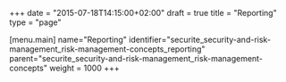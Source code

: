 +++
date = "2015-07-18T14:15:00+02:00"
draft = true
title = "Reporting"
type = "page"

[menu.main]
name="Reporting"
identifier="securite_security-and-risk-management_risk-management-concepts_reporting"
parent="securite_security-and-risk-management_risk-management-concepts"
weight = 1000
+++